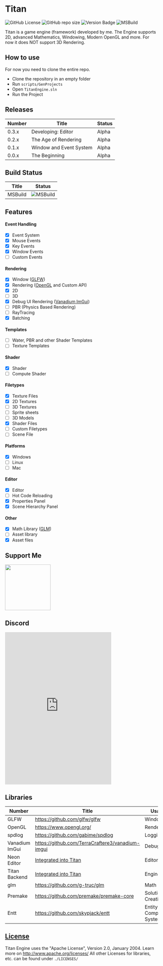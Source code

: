 # Titan

![GitHub License](https://img.shields.io/github/license/TerraCrafterE3/Titan) ![GitHub repo size](https://img.shields.io/github/repo-size/TerraCrafterE3/Titan) ![Version Badge](https://img.shields.io/badge/Version-0.3.0-red?logo=github) ![MSBuild](https://github.com/TerraCraftere3/Titan/actions/workflows/msbuild.yml/badge.svg)

Titan is a game engine (framework) developed by me.
The Engine supports 2D, advanced Mathematics, Windowing, Modern OpenGL and more.
For now it does NOT support 3D Rendering.

## How to use

For now you need to clone the entire repo.

- Clone the repository in an empty folder
- Run `scripts/GenProjects`
- Open `TitanEngine.sln`
- Run the Project

## Releases

| Number | Title                   | Status |
| ------ | ----------------------- | ------ |
| 0.3.x  | Developing: Editor      | Alpha  |
| 0.2.x  | The Age of Rendering    | Alpha  |
| 0.1.x  | Window and Event System | Alpha  |
| 0.0.x  | The Beginning           | Alpha  |

## Build Status

| Title   | Status                                                                                      |
| ------- | ------------------------------------------------------------------------------------------- |
| MSBuild | ![MSBuild](https://github.com/TerraCraftere3/Titan/actions/workflows/msbuild.yml/badge.svg) |

## Features

#### Event Handling

- [x] Event System
- [x] Mouse Events
- [x] Key Events
- [x] Window Events
- [ ] Custom Events

#### Rendering

- [x] Window ([GLFW](https://github.com/glfw/glfw))
- [x] Rendering ([OpenGL](https://www.opengl.org/) and Custom API)
- [x] 2D
- [ ] 3D
- [x] Debug UI Rendering ([Vanadium ImGui](https://github.com/TerraCraftere3/vanadium-imgui))
- [ ] PBR (Physics Based Rendering)
- [ ] RayTracing
- [x] Batching

#### Templates

- [ ] Water, PBR and other Shader Templates
- [ ] Texture Templates

#### Shader

- [x] Shader
- [ ] Compute Shader

#### Filetypes

- [x] Texture Files
- [x] 2D Textures
- [ ] 3D Textures
- [ ] Sprite sheets
- [ ] 3D Models
- [x] Shader Files
- [ ] Custom Filetypes
- [ ] Scene File

#### Platforms

- [x] Windows
- [ ] Linux
- [ ] Mac

#### Editor

- [x] Editor
- [ ] Hot Code Reloading
- [x] Properties Panel
- [x] Scene Hierarchy Panel

#### Other

- [x] Math Library ([GLM](https://github.com/g-truc/glm))
- [ ] Asset library
- [x] Asset files

## Support Me

<a href="https://www.buymeacoffee.com/TerraCrafterE3"><img src="https://cdn.buymeacoffee.com/buttons/v2/default-yellow.png" width="150"/></a>

## Discord

<iframe src="https://discord.com/widget?id=1189152743995211857&theme=dark" width="350" height="500" allowtransparency="true" frameborder="0" sandbox="allow-popups allow-popups-to-escape-sandbox allow-same-origin allow-scripts"></iframe>

## Libraries

| Number         | Title                                                            | Usage                   |
| -------------- | ---------------------------------------------------------------- | ----------------------- |
| GLFW           | https://github.com/glfw/glfw                                     | Windowing               |
| OpenGL         | https://www.opengl.org/                                          | Rendering               |
| spdlog         | https://github.com/gabime/spdlog                                 | Logging                 |
| Vanadium ImGui | https://github.com/TerraCraftere3/vanadium-imgui                 | Debug UI                |
| Neon Editor    | [Integrated into Titan](https://github.com/TerraCraftere3/Titan) | Editor                  |
| Titan Backend  | [Integrated into Titan](https://github.com/TerraCraftere3/Titan) | Engine                  |
| glm            | https://github.com/g-truc/glm                                    | Math                    |
| Premake        | https://github.com/premake/premake-core                          | Solution Creation       |
| Entt           | https://github.com/skypjack/entt                                 | Entity Component System |

## [License](https://github.com/TerraCraftere3/Titan/blob/main/LICENSE)

Titan Engine uses the "Apache License", Version 2.0, January 2004. Learn more on http://www.apache.org/licenses/
All other Licenses for libraries, etc. can be found under `./LICENSES/`
